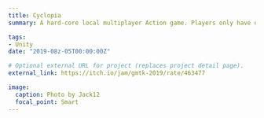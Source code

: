 ```yaml
---
title: Cyclopia
summary: A hard-core local multiplayer Action game. Players only have orthognal view and have to bounce off incoming bullets like [Genji](https://www.google.com/url?sa=t&rct=j&q=&esrc=s&source=web&cd=4&cad=rja&uact=8&ved=2ahUKEwjwuuyC4_LjAhXPB80KHUkeDa0QtwIwA3oECAIQAQ&url=https%3A%2F%2Fplayoverwatch.com%2Fen-us%2Fheroes%2Fgenji%2F&usg=AOvVaw34_vR6Zvn62ixWXkIKO7sR). Submitted to [GMTK 2019](https://itch.io/jam/gmtk-2019/) for theme "Only one".

tags:
- Unity
date: "2019-08z-05T00:00:00Z"

# Optional external URL for project (replaces project detail page).
external_link: https://itch.io/jam/gmtk-2019/rate/463477

image:
  caption: Photo by Jack12
  focal_point: Smart
---
```

